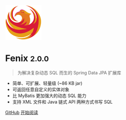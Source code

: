 ![logo](assets/images/logo.png)

# Fenix <small>2.0.0</small>

> 为解决复杂动态 SQL 而生的 Spring Data JPA 扩展库

- 简单、可扩展、轻量级  (~86 KB jar)
- 可返回任意自定义的实体对象
- 比 MyBatis 更加强大的动态 SQL 能力
- 支持 XML 文件和 Java 链式 API 两种方式书写 SQL

[GitHub](https://github.com/blinkfox/fenix/)
[开始阅读](README)
